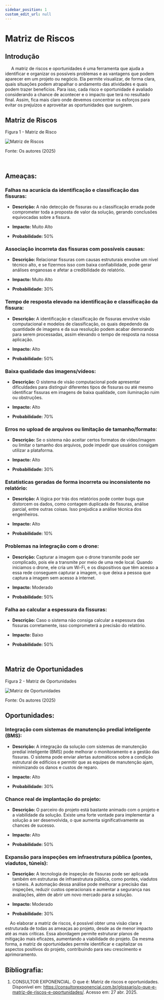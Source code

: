 ```yaml
---
sidebar_position: 1
custom_edit_url: null
---
```


# Matriz de Riscos

## Introdução

&nbsp;&nbsp;&nbsp;&nbsp; A matriz de riscos e oportunidades é uma ferramenta que ajuda a identificar e organizar os possíveis problemas e as vantagens que podem aparecer em um projeto ou negócio. Ela permite visualizar, de forma clara, quais situações podem atrapalhar o andamento das atividades e quais podem trazer benefícios. Para isso, cada risco e oportunidade é avaliado considerando a chance de acontecer e o impacto que terá no resultado final. Assim, fica mais claro  onde devemos concentrar os esforços para evitar os  prejuízos e aproveitar as oportunidades que surgirem.
<br />

## Matriz de Riscos

<p style={{textAlign: 'center'}}>Figura 1 - Matriz de Risco</p>
<div style={{margin: 25}}>
    <div style={{textAlign: 'center'}}>
        <img src={require("../../../../static/img/matriz_de_riscos.png").default} style={{width: 800}} alt="Matriz de Riscos" />
        <br />
    </div>
</div>
<p style={{textAlign: 'center'}}>Fonte: Os autores (2025)</p>


<br />


## **Ameaças:**

### **Falhas na acurácia da identificação e classificação das fissuras:** 
- **Descrição:** A não detecção de fissuras ou a classificação errada pode comprometer toda a proposta de valor da solução, gerando conclusões equivocadas sobre a fissura.

- **Impacto:** Muito Alto

- **Probabilidade:** 50% 

 
### **Associação incorreta das fissuras com possíveis causas:** 
- **Descrição:** Relacionar fissuras com causas estruturais envolve um nível técnico alto, e se fizermos isso com baixa confiabilidade, pode gerar análises enganosas e afetar a credibilidade do relatório.

- **Impacto:** Muito Alto 

- **Probabilidade:** 30% 
 
### **Tempo de resposta elevado na identificação e classificação da fissura:** 
- **Descrição:** A identificação e classificação de fissuras envolve visão computacional e modelos de classificação, os quais depedendo da quantidade de imagens e da sua resolução podem acabar demorando para serem processadas, assim elevando o tempo de resposta na nossa aplicação.

- **Impacto:** Alto 

- **Probabilidade:** 50% 

### **Baixa qualidade das imagens/vídeos:** 
- **Descrição:** O sistema de visão computacional pode apresentar dificuldades para distinguir diferentes tipos de fissuras ou até mesmo identificar fissuras em imagens de baixa qualidade, com iluminação ruim ou obstruções.

- **Impacto:** Alto

- **Probabilidade:** 70% 

### **Erros no upload de arquivos ou limitação de tamanho/formato:** 
- **Descrição:** Se o sistema não aceitar certos formatos de vídeo/imagem ou limitar o tamanho dos arquivos, pode impedir que usuários consigam utilizar a plataforma.

- **Impacto:** Alto

- **Probabilidade:** 30% 

### **Estatísticas geradas de forma incorreta ou inconsistente no relatório:** 
- **Descrição:** A lógica por trás dos relatórios pode conter bugs que distorcem os dados, como contagem duplicada de fissuras, análise parcial, entre outras coisas. Isso prejudica a análise técnica dos engenheiros.

- **Impacto:** Alto

- **Probabilidade:** 10%

### **Problemas na integração com o drone:** 
- **Descrição:** Capturar a imagem que o drone transmite pode ser complicado, pois ele a transmite por meio de uma rede local. Quando iniciamos o drone, ele cria um Wi-Fi, e os dispositivos que têm acesso a essa rede conseguem capturar a imagem, o que deixa a pessoa que captura a imagem sem acesso à internet.

- **Impacto:** Moderado

- **Probabilidade:** 50% 

### **Falha ao calcular a espessura da fissuras:** 
- **Descrição:** Caso o sistema não consiga calcular a espessura das fissuras corretamente, isso comprometerá a precisão do relatório.

- **Impacto:** Baixo

- **Probabilidade:** 50% 
 
<br />

## Matriz de Oportunidades

<p style={{textAlign: 'center'}}>Figura 2 - Matriz de Oportunidades</p>
<div style={{margin: 25}}>
    <div style={{textAlign: 'center'}}>
        <img src={require("../../../../static/img/matriz_de_oportunidades.png").default} style={{width: 800}} alt="Matriz de Oportunidades" />
        <br />
    </div>
</div>
<p style={{textAlign: 'center'}}>Fonte: Os autores (2025)</p>

## **Oportunidades:**

### **Integração com sistemas de manutenção predial inteligente (BMS):** 
- **Descrição:** A integração da solução com sistemas de manutenção predial inteligente (BMS) pode melhorar o monitoramento e a gestão das fissuras. O sistema pode enviar alertas automáticos sobre a condição estrutural de edifícios e permitir que as equipes de manutenção ajam, minimizando os danos e custos de reparo.

- **Impacto:** Alto 

- **Probabilidade:** 30%

### **Chance real de implantação do projeto:** 
- **Descrição:** O parceiro do projeto está bastante animado com o projeto e a viabilidade da solução. Existe uma forte vontade para implementar a solução a ser desenvolvida, o que aumenta significativamente as chances de sucesso. 

- **Impacto:** Alto 

- **Probabilidade:** 50%

### **Expansão para inspeções em infraestrutura pública (pontes, viadutos, túneis):** 
- **Descrição:** A tecnologia de inspeção de fissuras pode ser aplicada também em estruturas de infraestrutura pública, como pontes, viadutos e túneis. A automação dessa análise pode melhorar a precisão das inspeções, reduzir custos operacionais e aumentar a segurança nas avaliações, além de abrir um novo mercado para a solução.

- **Impacto:** Moderado 

- **Probabilidade:** 30%


&nbsp;&nbsp;&nbsp;&nbsp;Ao elaborar a matriz de riscos, é possível obter uma visão clara e estruturada de todas as ameaças ao projeto, desde as de menor impacto até as mais críticas. Essa abordagem permite estruturar planos de mitigação mais eficazes, aumentando a viabilidade do projeto. Da mesma forma, a matriz de oportunidades permite identificar e capitalizar os aspectos positivos do projeto, contribuindo para seu crescimento e aprimoramento.<br />

## **Bibliografia:** 
 
1. CONSULTOR EXPONENCIAL. O que é: Matriz de riscos e oportunidades. Disponível em: https://consultorexponencial.com.br/glossario/o-que-e-matriz-de-riscos-e-oportunidades/. Acesso em: 27 abr. 2025.